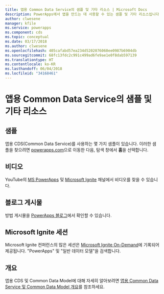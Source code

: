 ```yaml
---
title: 앱용 Common Data Service의 샘플 및 기타 리소스 | Microsoft Docs
description: PowerApps에서 앱을 만드는 데 사용할 수 있는 샘플 및 기타 리소스입니다.
author: clwesene
manager: kfile
ms.service: powerapps
ms.component: cds
ms.topic: conceptual
ms.date: 03/17/2018
ms.author: clwesene
ms.openlocfilehash: 405cafabd57ea234d5202076060ee0987b6904db
ms.sourcegitcommit: 68fc13fdc2c991c499ad6fe9ae1e0f8dab597139
ms.translationtype: HT
ms.contentlocale: ko-KR
ms.lasthandoff: 06/04/2018
ms.locfileid: "34168461"
---
```

# <a name="samples-and-other-resources-for-common-data-service-for-apps"></a>앱용 Common Data Service의 샘플 및 기타 리소스
## <a name="samples"></a>샘플
앱용 CDS(Common Data Service)를 사용하는 몇 가지 샘플이 있습니다. 이러한 샘플을 찾으려면 [powerapps.com](https://web.powerapps.com)으로 이동한 다음, 탐색 창에서 **홈**을 선택합니다.

## <a name="videos"></a>비디오
YouTube의 [MS PowerApps](https://www.youtube.com/channel/UCGfWR2ekfRFckLjev6eQYLg) 및 [Microsoft Ignite](https://www.youtube.com/channel/UCrhJmfAGQ5K81XQ8_od1iTg) 채널에서 비디오를 찾을 수 있습니다.

## <a name="blog-posts"></a>블로그 게시물
방법 게시물을 [PowerApps 블로그](https://powerapps.microsoft.com/blog/)에서 확인할 수 있습니다.

## <a name="microsoft-ignite-sessions"></a>Microsoft Ignite 세션
Microsoft Ignite 컨퍼런스의 많은 세션은 [Microsoft Ignite On-Demand](https://myignite.microsoft.com/videos)에 기록되어 제공됩니다. "PowerApps" 및 "일반 데이터 모델"을 검색합니다.

## <a name="overview"></a>개요
앱용 CDS 및 Common Data Model에 대해 자세히 알아보려면 [앱용 Common Data Service 및 Common Data Model 개요](https://docs.microsoft.com/common-data-service/entity-reference/security-model)를 참조하세요.

